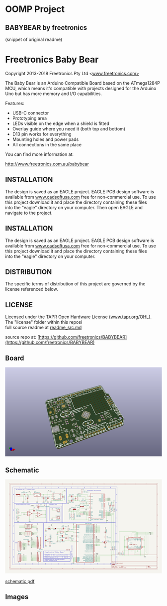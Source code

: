 # OOMP Project  
## BABYBEAR  by freetronics  
  
(snippet of original readme)  
  
Freetronics Baby Bear  
=====================  
Copyright 2013-2018 Freetronics Pty Ltd  <www.freetronics.com>    
  
The Baby Bear is an Arduino Compatible Board based on the ATmega1284P  
MCU, which means it's compatible with projects designed for the Arduino  
Uno but has more memory and I/O capabilities.  
  
Features:  
  
 * USB-C connector  
 * Prototyping area  
 * LEDs visible on the edge when a shield is fitted  
 * Overlay guide where you need it (both top and bottom)  
 * D13 pin works for everything  
 * Mounting holes and power pads  
 * All connections in the same place  
  
You can find more information at:  
  
  http://www.freetronics.com.au/babybear  
  
  
INSTALLATION  
------------  
The design is saved as an EAGLE project. EAGLE PCB design software is  
available from www.cadsoftusa.com free for non-commercial use. To use  
this project download it and place the directory containing these files  
into the "eagle" directory on your computer. Then open EAGLE and  
navigate to the project.  
  
  
INSTALLATION  
------------  
The design is saved as an EAGLE project. EAGLE PCB design software is  
available from www.cadsoftusa.com free for non-commercial use. To use  
this project download it and place the directory containing these files  
into the "eagle" directory on your computer.  
  
  
DISTRIBUTION  
------------  
The specific terms of distribution of this project are governed by the  
license referenced below.  
  
  
LICENSE  
-------  
Licensed under the TAPR Open Hardware License (www.tapr.org/OHL).  
The "license" folder within this reposi  
  full source readme at [readme_src.md](readme_src.md)  
  
source repo at: [https://github.com/freetronics/BABYBEAR](https://github.com/freetronics/BABYBEAR)  
## Board  
  
[![working_3d.png](working_3d_600.png)](working_3d.png)  
## Schematic  
  
[![working_schematic.png](working_schematic_600.png)](working_schematic.png)  
  
[schematic pdf](working_schematic.pdf)  
## Images  
